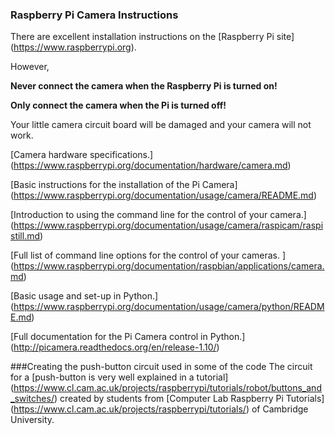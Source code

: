 
### Raspberry Pi Camera Instructions
There are excellent installation instructions on the [Raspberry Pi site]
 (https://www.raspberrypi.org).
 
 However, 
 
 **Never connect the camera when the Raspberry Pi is turned on!**
 
 **Only connect the camera when the Pi is turned off!**
 
 Your little camera circuit board will be damaged and your camera will not work.

[Camera hardware specifications.] 
(https://www.raspberrypi.org/documentation/hardware/camera.md)

[Basic instructions for the installation of the Pi Camera] (https://www.raspberrypi.org/documentation/usage/camera/README.md)

[Introduction to using the command line for the control of your camera.] 
(https://www.raspberrypi.org/documentation/usage/camera/raspicam/raspistill.md)

[Full list of command line options for the control of your cameras. ] 
(https://www.raspberrypi.org/documentation/raspbian/applications/camera.md)

[Basic usage and set-up in Python.]
(https://www.raspberrypi.org/documentation/usage/camera/python/README.md)

[Full documentation for the Pi Camera control in Python.]
(http://picamera.readthedocs.org/en/release-1.10/)

###Creating the push-button circuit used in some of the code
The circuit for a [push-button is very well explained in a tutorial] (https://www.cl.cam.ac.uk/projects/raspberrypi/tutorials/robot/buttons_and_switches/)
created by students from [Computer Lab Raspberry Pi Tutorials] (https://www.cl.cam.ac.uk/projects/raspberrypi/tutorials/) of Cambridge University.







